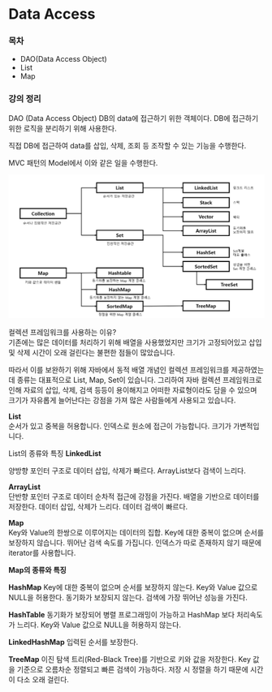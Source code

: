 # Data Access

### 목차
- DAO(Data Access Object)
- List
- Map

### 강의 정리
DAO (Data Access Object)
DB의 data에 접근하기 위한 객체이다. DB에 접근하기 위한 로직을 분리하기 위해 사용한다.

직접 DB에 접근하여 data를 삽입, 삭제, 조회 등 조작할 수 있는 기능을 수행한다.

MVC 패턴의 Model에서 이와 같은 일을 수행한다.

![img_1.png](img_1.png)

컬렉션 프레임워크를 사용하는 이유? <br>
기존에는 많은 데이터를 처리하기 위해 배열을 사용했었지만 크기가 고정되어있고 삽입 및 삭제 시간이 오래 걸린다는 불편한 점들이 많았습니다. <br>

따라서 이를 보완하기 위해 자바에서 동적 배열 개념인 컬렉션 프레임워크를 제공하였는데 종류는 대표적으로 List, Map, Set이 있습니다. 그리하여 자바 컬렉션 프레임워크로 인해 자료의 삽입, 삭제, 검색 등등이 용이해지고 어떠한 자료형이라도 담을 수 있으며 크기가 자유롭게 늘어난다는 강점을 가져 많은 사람들에게 사용되고 있습니다.

**List** <br>
순서가 있고 중복을 허용합니다.
인덱스로 원소에 접근이 가능합니다.
크기가 가변적입니다.

List의 종류와 특징
**LinkedList** <br>

양방향 포인터 구조로 데이터 삽입, 삭제가 빠르다.
ArrayList보다 검색이 느리다.

**ArrayList** <br>
단반향 포인터 구조로 데이터 순차적 접근에 강점을 가진다.
배열을 기반으로 데이터를 저장한다.
데이터 삽입, 삭제가 느리다.
데이터 검색이 빠르다.

**Map** <br>
Key와 Value의 한쌍으로 이루어지는 데이터의 집합.
Key에 대한 중복이 없으며 순서를 보장하지 않습니다.
뛰어난 검색 속도를 가집니다.
인덱스가 따로 존재하지 않기 때문에 iterator를 사용합니다.

**Map의 종류와 특징** <br>

**HashMap**
Key에 대한 중복이 없으며 순서를 보장하지 않는다.
Key와 Value 값으로 NULL을 허용한다.
동기화가 보장되지 않는다.
검색에 가장 뛰어난 성능을 가진다.

**HashTable**
동기화가 보장되어 병렬 프로그래밍이 가능하고 HashMap 보다 처리속도가 느리다.
Key와 Value 값으로 NULL을 허용하지 않는다.

**LinkedHashMap**
입력된 순서를 보장한다.

**TreeMap**
이진 탐색 트리(Red-Black Tree)를 기반으로 키와 값을 저장한다.
Key 값을 기준으로 오름차순 정렬되고 빠른 검색이 가능하다.
저장 시 정렬을 하기 때문에 시간이 다소 오래 걸린다.